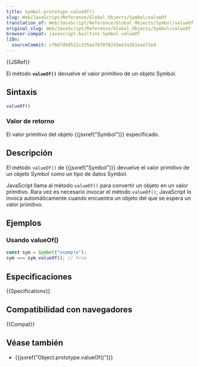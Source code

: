 ```yaml
---
title: Symbol.prototype.valueOf()
slug: Web/JavaScript/Reference/Global_Objects/Symbol/valueOf
translation_of: Web/JavaScript/Reference/Global_Objects/Symbol/valueOf
original_slug: Web/JavaScript/Reference/Global_Objects/Symbol/valueOf
browser-compat: javascript.builtins.Symbol.valueOf
l10n:
  sourceCommit: cf607d68522cd35ee7670782d3ee3a361eaef2e4
---
```


{{JSRef}}

El método **`valueOf()`** devuelve el valor primitivo de un objeto Symbol.

## Sintaxis

```js
valueOf()
```

### Valor de retorno

El valor primitivo del objeto {{jsxref("Symbol")}} especificado.

## Descripción

El método `valueOf()` de {{jsxref("Symbol")}} devuelve el valor primitivo de un objeto Symbol como un tipo de datos Symbol.

JavaScript llama al método `valueOf()` para convertir un objeto en un valor primitivo. Rara vez es necesario invocar el método `valueOf()`; JavaScript lo invoca automáticamente cuando encuentra un objeto del que se espera un valor primitivo.

## Ejemplos

### Usando valueOf()

```js
const sym = Symbol("example");
sym === sym.valueOf(); // true
```

## Especificaciones

{{Specifications}}

## Compatibilidad con navegadores

{{Compat}}

## Véase también

- {{jsxref("Object.prototype.valueOf()")}}
